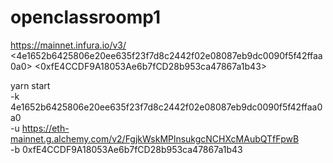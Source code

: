 # openclassroomp1
https://mainnet.infura.io/v3/
<4e1652b6425806e20ee635f23f7d8c2442f02e08087eb9dc0090f5f42ffaa0a0>
<0xfE4CCDF9A18053Ae6b7fCD28b953ca47867a1b43>

yarn start \
    -k 4e1652b6425806e20ee635f23f7d8c2442f02e08087eb9dc0090f5f42ffaa0a0 \
    -u https://eth-mainnet.g.alchemy.com/v2/FgjkWskMPlnsukgcNCHXcMAubQTfFpwB \
    -b 0xfE4CCDF9A18053Ae6b7fCD28b953ca47867a1b43
